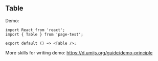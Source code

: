 ## Table

Demo:

```tsx
import React from 'react';
import { Table } from 'page-test';

export default () => <Table />;
```

More skills for writing demo: https://d.umijs.org/guide/demo-principle
